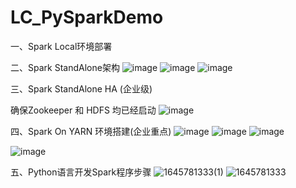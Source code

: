 # LC_PySparkDemo
一、Spark Local环境部署


二、Spark StandAlone架构
![image](https://user-images.githubusercontent.com/26539681/155499969-88544988-9b99-4d81-ac0b-2200e5f2d74a.png)
![image](https://user-images.githubusercontent.com/26539681/155634334-60d09377-5d97-464c-990f-6b5bd18f0508.png)
![image](https://user-images.githubusercontent.com/26539681/155634415-0d224b7f-c638-488d-9c90-92ca134c40c3.png)

三、Spark StandAlone HA (企业级)

确保Zookeeper 和 HDFS 均已经启动
![image](https://user-images.githubusercontent.com/26539681/155637056-a9a0122b-198a-4794-a51e-06159801d806.png)

四、Spark On YARN 环境搭建(企业重点)
![image](https://user-images.githubusercontent.com/26539681/155640712-73f61446-ea83-438b-8e46-f0a2d4c7da5b.png)
![image](https://user-images.githubusercontent.com/26539681/155658461-901c3de0-3eeb-4814-9efa-e0fa253d2bf8.png)
![image](https://user-images.githubusercontent.com/26539681/155659967-9bb21859-bd08-4087-ba19-8226b79a3e27.png)

![image](https://user-images.githubusercontent.com/26539681/155665385-5c1e4188-c8a3-4fe3-8672-1ae20e5d05b4.png)

五、Python语言开发Spark程序步骤
![1645781333(1)](https://user-images.githubusercontent.com/26539681/155690637-466745bf-4d33-46eb-9b15-bc8897924ebe.jpg)
![1645781333](https://user-images.githubusercontent.com/26539681/155690659-203a4a42-d751-4cc4-bd9f-7e64f38bcdf5.jpg)

